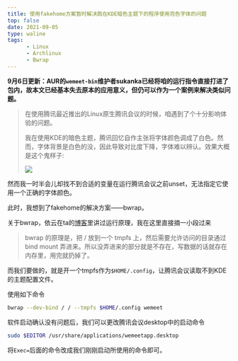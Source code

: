 ```yaml
---
title: 使用fakehome方案暂时解决跑在KDE暗色主题下的程序使用亮色字体的问题
top: false
date: 2021-09-05
type: waline
tags:
      - Linux
      - Archlinux
      - Bwrap
---
```


**9月6日更新：AUR的`wemeet-bin`维护者sukanka已经将咱的运行指令直接打进了包内，故本文已经基本失去原本的应用意义，但仍可以作为一个案例来解决类似问题。**

> 在使用腾讯最近推出的Linux原生腾讯会议的时候，咱遇到了个十分影响体验的问题。
>
> 我在使用KDE的暗色主题，腾讯回忆自作主张将字体颜色调成了白色。然而，字体背景是白色的没，因此导致对比度下降，字体难以辨认。效果大概是这个鬼样子: 
>
> ![](https://pp1.edgepic.com/2021/09/17/d30980917092949.png)



然而我一时半会儿却找不到合适的变量在运行腾讯会议之前unset，无法指定它使用一个正确的字体颜色。

此时，我想到了fakehome的解决方案——bwrap。

关于bwrap，依云在ta的[博客](https://blog.lilydjwg.me/2021/8/12/using-bwrap.215869.html)里讲过运行原理，我在这里直接摘一小段过来

> bwrap 的原理是，把 / 放到一个 tmpfs 上，然后需要允许访问的目录通过 bind mount 弄进来。所以没弄进来的部分就是不存在，写数据的话就存在内存里，用完就扔掉了。

而我们要做的，就是开一个tmpfs作为`$HOME/.config`，让腾讯会议读取不到KDE的主题配置文件。

使用如下命令

```bash
bwrap --dev-bind / / --tmpfs $HOME/.config wemeet
```

软件启动确认没有问题后，我们可以更改腾讯会议desktop中的启动命令

```bash
sudo $EDITOR /usr/share/applications/wemeetapp.desktop
```

将`Exec=`后面的命令改成我们刚刚启动所使用的命令即可。
